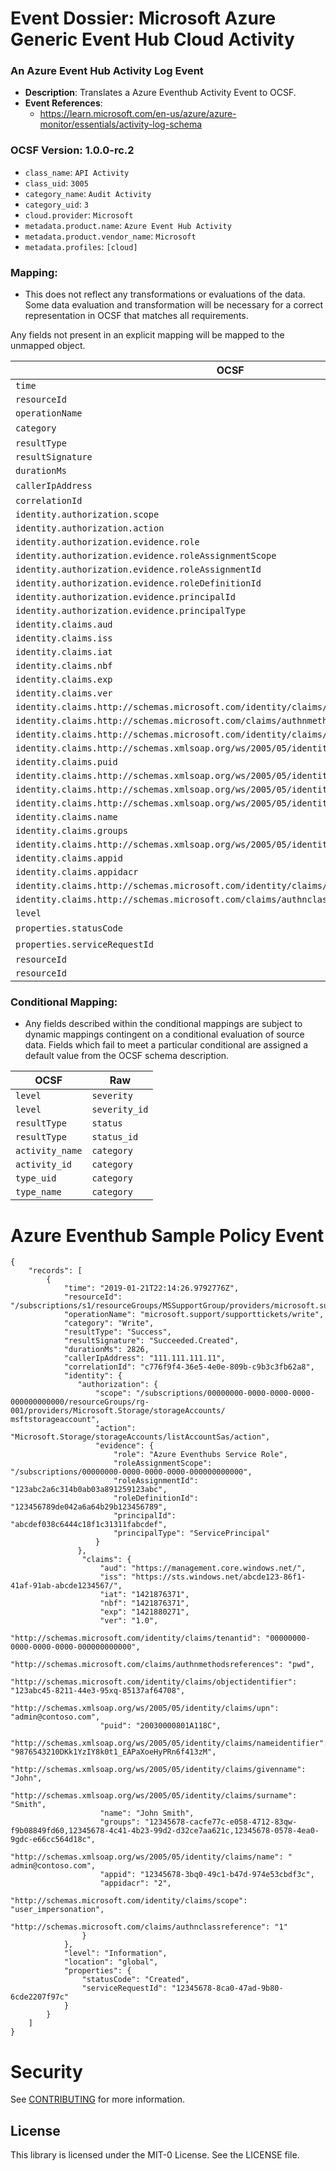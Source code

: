 # Event Dossier: Microsoft Azure Generic Event Hub Cloud Activity

### An Azure Event Hub Activity Log Event
- **Description**: Translates a Azure Eventhub Activity Event to OCSF.
- **Event References**:
  - https://learn.microsoft.com/en-us/azure/azure-monitor/essentials/activity-log-schema


### OCSF Version: 1.0.0-rc.2
  - `class_name`: `API Activity`
  - `class_uid`: `3005`
  - `category_name`: `Audit Activity`
  - `category_uid`: `3`
  - `cloud.provider`: `Microsoft`
  - `metadata.product.name`: `Azure Event Hub Activity`
  - `metadata.product.vendor_name`: `Microsoft`
  - `metadata.profiles`: `[cloud]`

 ### Mapping:
 - This does not reflect any transformations or evaluations of the data. Some data evaluation and transformation will be necessary for a correct representation in OCSF that matches all requirements.

Any fields not present in an explicit mapping will be mapped to the unmapped object. 

| OCSF                       | Raw             |
| -------------------------- | ----------------|
|`time`|`time`|
|`resourceId`|`unmapped.resourceId`|
|`operationName`|`api.operation`|
|`category`|`unmapped.category", "string"),
|`resultType`|`status`|
|`resultSignature`|`unmapped.resultSignature`|
|`durationMs`|`duration`|
|`callerIpAddress`|`src_endpoint.ip", "string"),
|`correlationId`|`unmapped.correlationId`|
|`identity.authorization.scope`|`unmapped.identity.authorization.scope`|
|`identity.authorization.action`|`actor.invoked_by`|
|`identity.authorization.evidence.role`|`unmapped.identity.authorization.evidence.role`|
|`identity.authorization.evidence.roleAssignmentScope`|`unmapped.identity.authorization.evidence.roleAssignmentScope`|
|`identity.authorization.evidence.roleAssignmentId`|`unmapped.identity.authorization.evidence.roleAssignmentId`|
|`identity.authorization.evidence.roleDefinitionId`|`unmapped.identity.authorization.evidence.roleDefinitionId`|
|`identity.authorization.evidence.principalId`|`actor.idp.uid`|
|`identity.authorization.evidence.principalType`|`actor.idp.name`|
|`identity.claims.aud`|`unmapped.identity.claims.aud`|
|`identity.claims.iss`|`unmapped.identity.claims.iss`|
|`identity.claims.iat`|`unmapped.identity.claims.iat`|
|`identity.claims.nbf`|`unmapped.identity.claims.nbf`|
|`identity.claims.exp`|`unmapped.identity.claims.exp`|
|`identity.claims.ver`|`unmapped.identity.claims.ver`|
|`identity.claims.http://schemas.microsoft.com/identity/claims/tenantid`|`unmapped.identity.claims.http://schemas.microsoft.com/identity/claims/tenantid`|
|`identity.claims.http://schemas.microsoft.com/claims/authnmethodsreferences`|`unmapped.identity.claims.http://schemas.microsoft.com/claims/authnmethodsreferences`|
|`identity.claims.http://schemas.microsoft.com/identity/claims/objectidentifier`|`unmapped.identity.claims.http://schemas.microsoft.com/identity/claims/objectidentifier`|
|`identity.claims.http://schemas.xmlsoap.org/ws/2005/05/identity/claims/upn`|`actor.user.email_addr`|
|`identity.claims.puid`|`unmapped.identity.claims.puid`|
|`identity.claims.http://schemas.xmlsoap.org/ws/2005/05/identity/claims/nameidentifier`|`unmapped.identity.claims.http://schemas.xmlsoap.org/ws/2005/05/identity/claims/nameidentifier`|
|`identity.claims.http://schemas.xmlsoap.org/ws/2005/05/identity/claims/givenname`|`unmapped.identity.claims.http://schemas.xmlsoap.org/ws/2005/05/identity/claims/givenname`|
|`identity.claims.http://schemas.xmlsoap.org/ws/2005/05/identity/claims/surname`|`unmapped.identity.claims.http://schemas.xmlsoap.org/ws/2005/05/identity/claims/surname`|
|`identity.claims.name`|`actor.user.name`|
|`identity.claims.groups`|`actor.user.group.name`|
|`identity.claims.http://schemas.xmlsoap.org/ws/2005/05/identity/claims/name`|`unmapped.identity.claims.http://schemas.xmlsoap.org/ws/2005/05/identity/claims/name`|
|`identity.claims.appid`|`unmapped.identity.claims.appid`|
|`identity.claims.appidacr`|`unmapped.identity.claims.appidacr`|
|`identity.claims.http://schemas.microsoft.com/identity/claims/scope`|`unmapped.identity.claims.http://schemas.microsoft.com/identity/claims/scope`|
|`identity.claims.http://schemas.microsoft.com/claims/authnclassreference`|`unmapped.identity.claims.http://schemas.microsoft.com/claims/authnclassreference`|
|`level`|`severity`|
|`properties.statusCode`|`unmapped.properties.statusCode", "string"),
|`properties.serviceRequestId`|`unmapped.properties.serviceRequestId", "string"),
|`resourceId`|`metadata.product.name`|
|`resourceId`|`cloud.provider`|

 ### Conditional Mapping:
 - Any fields described within the conditional mappings are subject to dynamic mappings contingent on a conditional evaluation of source data. Fields which fail to meet a particular conditional are assigned a default value from the OCSF schema description.

| OCSF                       | Raw             |
| -------------------------- | ----------------|
|`level`|`severity`|
|`level`|`severity_id`|
|`resultType`|`status`|
|`resultType`|`status_id`|
|`activity_name`|`category`|
|`activity_id`|`category`|
|`type_uid`|`category`|
|`type_name`|`category`|



# Azure Eventhub Sample Policy Event

    {
        "records": [
            {
                "time": "2019-01-21T22:14:26.9792776Z",
                "resourceId": "/subscriptions/s1/resourceGroups/MSSupportGroup/providers/microsoft.support/supporttickets/123456112305841",
                "operationName": "microsoft.support/supporttickets/write",
                "category": "Write",
                "resultType": "Success",
                "resultSignature": "Succeeded.Created",
                "durationMs": 2826,
                "callerIpAddress": "111.111.111.11",
                "correlationId": "c776f9f4-36e5-4e0e-809b-c9b3c3fb62a8",
                "identity": {
                   "authorization": {
                       "scope": "/subscriptions/00000000-0000-0000-0000-000000000000/resourceGroups/rg-001/providers/Microsoft.Storage/storageAccounts/       msftstorageaccount",
                       "action": "Microsoft.Storage/storageAccounts/listAccountSas/action",
                       "evidence": {
                           "role": "Azure Eventhubs Service Role",
                           "roleAssignmentScope": "/subscriptions/00000000-0000-0000-0000-000000000000",
                           "roleAssignmentId": "123abc2a6c314b0ab03a891259123abc",
                           "roleDefinitionId": "123456789de042a6a64b29b123456789",
                           "principalId": "abcdef038c6444c18f1c31311fabcdef",
                           "principalType": "ServicePrincipal"
                       }
                   },
                    "claims": {
                        "aud": "https://management.core.windows.net/",
                        "iss": "https://sts.windows.net/abcde123-86f1-41af-91ab-abcde1234567/",
                        "iat": "1421876371",
                        "nbf": "1421876371",
                        "exp": "1421880271",
                        "ver": "1.0",
                        "http://schemas.microsoft.com/identity/claims/tenantid": "00000000-0000-0000-0000-000000000000",
                        "http://schemas.microsoft.com/claims/authnmethodsreferences": "pwd",
                        "http://schemas.microsoft.com/identity/claims/objectidentifier": "123abc45-8211-44e3-95xq-85137af64708",
                        "http://schemas.xmlsoap.org/ws/2005/05/identity/claims/upn": "admin@contoso.com",
                        "puid": "20030000801A118C",
                        "http://schemas.xmlsoap.org/ws/2005/05/identity/claims/nameidentifier": "9876543210DKk1YzIY8k0t1_EAPaXoeHyPRn6f413zM",
                        "http://schemas.xmlsoap.org/ws/2005/05/identity/claims/givenname": "John",
                        "http://schemas.xmlsoap.org/ws/2005/05/identity/claims/surname": "Smith",
                        "name": "John Smith",
                        "groups": "12345678-cacfe77c-e058-4712-83qw-f9b08849fd60,12345678-4c41-4b23-99d2-d32ce7aa621c,12345678-0578-4ea0-9gdc-e66cc564d18c",
                        "http://schemas.xmlsoap.org/ws/2005/05/identity/claims/name": " admin@contoso.com",
                        "appid": "12345678-3bq0-49c1-b47d-974e53cbdf3c",
                        "appidacr": "2",
                        "http://schemas.microsoft.com/identity/claims/scope": "user_impersonation",
                        "http://schemas.microsoft.com/claims/authnclassreference": "1"
                    }
                },
                "level": "Information",
                "location": "global",
                "properties": {
                    "statusCode": "Created",
                    "serviceRequestId": "12345678-8ca0-47ad-9b80-6cde2207f97c"
                }
            }
        ]
    }

# Security

See [CONTRIBUTING](CONTRIBUTING.md#security-issue-notifications) for more information.

## License

This library is licensed under the MIT-0 License. See the LICENSE file.

